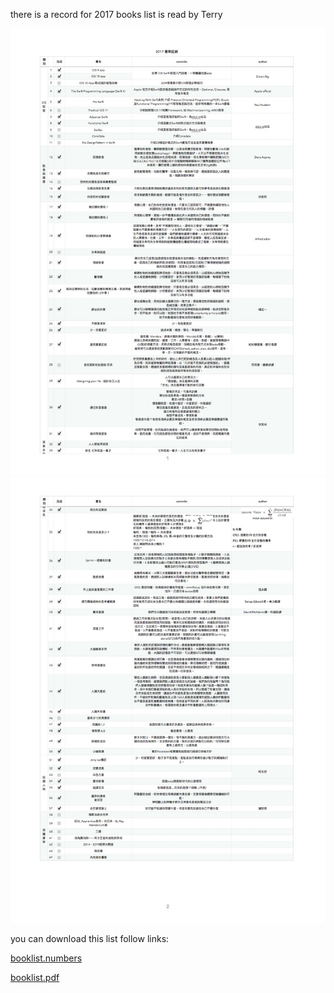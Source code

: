 there is a record for 2017 books list is read by Terry

!["bookList"](/2017-BooksList.jpg)
!["bookList"](/2017-BooksList2.jpg)

you can download this list follow links:

[booklist.numbers](/2017-BooksList.numbers)

[booklist.pdf](/2017-BooksList.pdf)